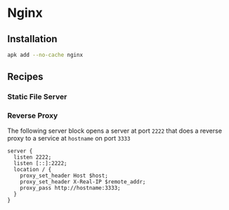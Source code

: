 # Nginx

## Installation

```sh
apk add --no-cache nginx
```

## Recipes

### Static File Server

### Reverse Proxy

The following server block opens a server at port `2222` that does a reverse proxy to a service at `hostname` on port `3333`

```nginx
server {
  listen 2222;
  listen [::]:2222;
  location / {
    proxy_set_header Host $host;
    proxy_set_header X-Real-IP $remote_addr;
    proxy_pass http://hostname:3333;
  }
}
```